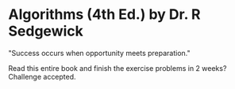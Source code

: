 # Algorithms (4th Ed.) by Dr. R Sedgewick

"Success occurs when opportunity meets preparation."

Read this entire book and finish the exercise problems in 2 weeks? Challenge accepted. 
